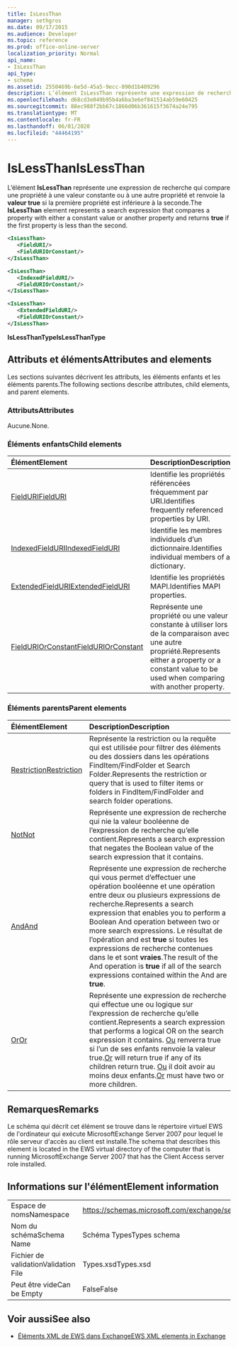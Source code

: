```yaml
---
title: IsLessThan
manager: sethgros
ms.date: 09/17/2015
ms.audience: Developer
ms.topic: reference
ms.prod: office-online-server
localization_priority: Normal
api_name:
- IsLessThan
api_type:
- schema
ms.assetid: 2550469b-6e5d-45a5-9ecc-090d1b409296
description: L’élément IsLessThan représente une expression de recherche qui compare une propriété à une valeur constante ou à une autre propriété et renvoie la valeur true si la première propriété est inférieure à la seconde.
ms.openlocfilehash: d68cd3e049b95b4a6ba3e6ef841514ab59e60425
ms.sourcegitcommit: 88ec988f2bb67c1866d06b361615f3674a24e795
ms.translationtype: MT
ms.contentlocale: fr-FR
ms.lasthandoff: 06/01/2020
ms.locfileid: "44464195"
---
```

# <a name="islessthan"></a><span data-ttu-id="997f2-103">IsLessThan</span><span class="sxs-lookup"><span data-stu-id="997f2-103">IsLessThan</span></span>

<span data-ttu-id="997f2-104">L’élément **IsLessThan** représente une expression de recherche qui compare une propriété à une valeur constante ou à une autre propriété et renvoie la **valeur true** si la première propriété est inférieure à la seconde.</span><span class="sxs-lookup"><span data-stu-id="997f2-104">The **IsLessThan** element represents a search expression that compares a property with either a constant value or another property and returns **true** if the first property is less than the second.</span></span> 
  
```xml
<IsLessThan>
   <FieldURI/>
   <FieldURIOrConstant/>
</IsLessThan>
```

```xml
<IsLessThan>
   <IndexedFieldURI/> 
   <FieldURIOrConstant/>
</IsLessThan>
```

```xml
<IsLessThan>
   <ExtendedFieldURI/>
   <FieldURIOrConstant/>
</IsLessThan>
```

<span data-ttu-id="997f2-105">**IsLessThanType**</span><span class="sxs-lookup"><span data-stu-id="997f2-105">**IsLessThanType**</span></span>

## <a name="attributes-and-elements"></a><span data-ttu-id="997f2-106">Attributs et éléments</span><span class="sxs-lookup"><span data-stu-id="997f2-106">Attributes and elements</span></span>

<span data-ttu-id="997f2-107">Les sections suivantes décrivent les attributs, les éléments enfants et les éléments parents.</span><span class="sxs-lookup"><span data-stu-id="997f2-107">The following sections describe attributes, child elements, and parent elements.</span></span>
  
### <a name="attributes"></a><span data-ttu-id="997f2-108">Attributs</span><span class="sxs-lookup"><span data-stu-id="997f2-108">Attributes</span></span>

<span data-ttu-id="997f2-109">Aucune.</span><span class="sxs-lookup"><span data-stu-id="997f2-109">None.</span></span>
  
### <a name="child-elements"></a><span data-ttu-id="997f2-110">Éléments enfants</span><span class="sxs-lookup"><span data-stu-id="997f2-110">Child elements</span></span>

|<span data-ttu-id="997f2-111">**Élément**</span><span class="sxs-lookup"><span data-stu-id="997f2-111">**Element**</span></span>|<span data-ttu-id="997f2-112">**Description**</span><span class="sxs-lookup"><span data-stu-id="997f2-112">**Description**</span></span>|
|:-----|:-----|
|[<span data-ttu-id="997f2-113">FieldURI</span><span class="sxs-lookup"><span data-stu-id="997f2-113">FieldURI</span></span>](fielduri.md) <br/> |<span data-ttu-id="997f2-114">Identifie les propriétés référencées fréquemment par URI.</span><span class="sxs-lookup"><span data-stu-id="997f2-114">Identifies frequently referenced properties by URI.</span></span>  <br/> |
|[<span data-ttu-id="997f2-115">IndexedFieldURI</span><span class="sxs-lookup"><span data-stu-id="997f2-115">IndexedFieldURI</span></span>](indexedfielduri.md) <br/> |<span data-ttu-id="997f2-116">Identifie les membres individuels d’un dictionnaire.</span><span class="sxs-lookup"><span data-stu-id="997f2-116">Identifies individual members of a dictionary.</span></span>  <br/> |
|[<span data-ttu-id="997f2-117">ExtendedFieldURI</span><span class="sxs-lookup"><span data-stu-id="997f2-117">ExtendedFieldURI</span></span>](extendedfielduri.md) <br/> |<span data-ttu-id="997f2-118">Identifie les propriétés MAPI.</span><span class="sxs-lookup"><span data-stu-id="997f2-118">Identifies MAPI properties.</span></span>  <br/> |
|[<span data-ttu-id="997f2-119">FieldURIOrConstant</span><span class="sxs-lookup"><span data-stu-id="997f2-119">FieldURIOrConstant</span></span>](fielduriorconstant.md) <br/> |<span data-ttu-id="997f2-120">Représente une propriété ou une valeur constante à utiliser lors de la comparaison avec une autre propriété.</span><span class="sxs-lookup"><span data-stu-id="997f2-120">Represents either a property or a constant value to be used when comparing with another property.</span></span>  <br/> |
   
### <a name="parent-elements"></a><span data-ttu-id="997f2-121">Éléments parents</span><span class="sxs-lookup"><span data-stu-id="997f2-121">Parent elements</span></span>

|<span data-ttu-id="997f2-122">**Élément**</span><span class="sxs-lookup"><span data-stu-id="997f2-122">**Element**</span></span>|<span data-ttu-id="997f2-123">**Description**</span><span class="sxs-lookup"><span data-stu-id="997f2-123">**Description**</span></span>|
|:-----|:-----|
|[<span data-ttu-id="997f2-124">Restriction</span><span class="sxs-lookup"><span data-stu-id="997f2-124">Restriction</span></span>](restriction.md) <br/> |<span data-ttu-id="997f2-125">Représente la restriction ou la requête qui est utilisée pour filtrer des éléments ou des dossiers dans les opérations FindItem/FindFolder et Search Folder.</span><span class="sxs-lookup"><span data-stu-id="997f2-125">Represents the restriction or query that is used to filter items or folders in FindItem/FindFolder and search folder operations.</span></span>  <br/> |
|[<span data-ttu-id="997f2-126">Not</span><span class="sxs-lookup"><span data-stu-id="997f2-126">Not</span></span>](not.md) <br/> |<span data-ttu-id="997f2-127">Représente une expression de recherche qui nie la valeur booléenne de l’expression de recherche qu’elle contient.</span><span class="sxs-lookup"><span data-stu-id="997f2-127">Represents a search expression that negates the Boolean value of the search expression that it contains.</span></span>  <br/> |
|[<span data-ttu-id="997f2-128">And</span><span class="sxs-lookup"><span data-stu-id="997f2-128">And</span></span>](and.md) <br/> |<span data-ttu-id="997f2-129">Représente une expression de recherche qui vous permet d’effectuer une opération booléenne et une opération entre deux ou plusieurs expressions de recherche.</span><span class="sxs-lookup"><span data-stu-id="997f2-129">Represents a search expression that enables you to perform a Boolean And operation between two or more search expressions.</span></span> <span data-ttu-id="997f2-130">Le résultat de l’opération and est **true** si toutes les expressions de recherche contenues dans le et sont **vraies**.</span><span class="sxs-lookup"><span data-stu-id="997f2-130">The result of the And operation is **true** if all of the search expressions contained within the And are **true**.</span></span>  <br/> |
|[<span data-ttu-id="997f2-131">Or</span><span class="sxs-lookup"><span data-stu-id="997f2-131">Or</span></span>](or.md) <br/> |<span data-ttu-id="997f2-132">Représente une expression de recherche qui effectue une ou logique sur l’expression de recherche qu’elle contient.</span><span class="sxs-lookup"><span data-stu-id="997f2-132">Represents a search expression that performs a logical OR on the search expression it contains.</span></span> <span data-ttu-id="997f2-133">[Ou](or.md) renverra true si l’un de ses enfants renvoie la valeur true.</span><span class="sxs-lookup"><span data-stu-id="997f2-133">[Or](or.md) will return true if any of its children return true.</span></span> <span data-ttu-id="997f2-134">[Ou](or.md) il doit avoir au moins deux enfants.</span><span class="sxs-lookup"><span data-stu-id="997f2-134">[Or](or.md) must have two or more children.</span></span>  <br/> |
   
## <a name="remarks"></a><span data-ttu-id="997f2-135">Remarques</span><span class="sxs-lookup"><span data-stu-id="997f2-135">Remarks</span></span>

<span data-ttu-id="997f2-136">Le schéma qui décrit cet élément se trouve dans le répertoire virtuel EWS de l'ordinateur qui exécute MicrosoftExchange Server 2007 pour lequel le rôle serveur d'accès au client est installé.</span><span class="sxs-lookup"><span data-stu-id="997f2-136">The schema that describes this element is located in the EWS virtual directory of the computer that is running MicrosoftExchange Server 2007 that has the Client Access server role installed.</span></span>
  
## <a name="element-information"></a><span data-ttu-id="997f2-137">Informations sur l'élément</span><span class="sxs-lookup"><span data-stu-id="997f2-137">Element information</span></span>

|||
|:-----|:-----|
|<span data-ttu-id="997f2-138">Espace de noms</span><span class="sxs-lookup"><span data-stu-id="997f2-138">Namespace</span></span>  <br/> |https://schemas.microsoft.com/exchange/services/2006/types  <br/> |
|<span data-ttu-id="997f2-139">Nom du schéma</span><span class="sxs-lookup"><span data-stu-id="997f2-139">Schema Name</span></span>  <br/> |<span data-ttu-id="997f2-140">Schéma Types</span><span class="sxs-lookup"><span data-stu-id="997f2-140">Types schema</span></span>  <br/> |
|<span data-ttu-id="997f2-141">Fichier de validation</span><span class="sxs-lookup"><span data-stu-id="997f2-141">Validation File</span></span>  <br/> |<span data-ttu-id="997f2-142">Types.xsd</span><span class="sxs-lookup"><span data-stu-id="997f2-142">Types.xsd</span></span>  <br/> |
|<span data-ttu-id="997f2-143">Peut être vide</span><span class="sxs-lookup"><span data-stu-id="997f2-143">Can be Empty</span></span>  <br/> |<span data-ttu-id="997f2-144">False</span><span class="sxs-lookup"><span data-stu-id="997f2-144">False</span></span>  <br/> |
   
## <a name="see-also"></a><span data-ttu-id="997f2-145">Voir aussi</span><span class="sxs-lookup"><span data-stu-id="997f2-145">See also</span></span>

- [<span data-ttu-id="997f2-146">Éléments XML de EWS dans Exchange</span><span class="sxs-lookup"><span data-stu-id="997f2-146">EWS XML elements in Exchange</span></span>](ews-xml-elements-in-exchange.md)

